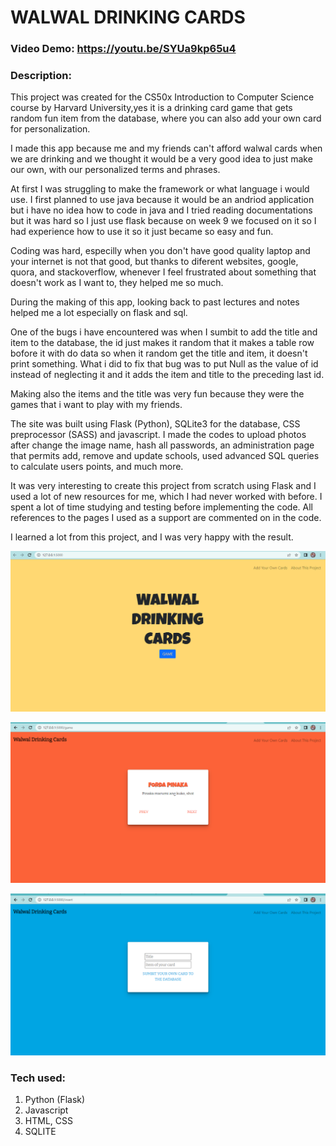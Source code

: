 # WALWAL DRINKING CARDS
### Video Demo:  <https://youtu.be/SYUa9kp65u4>

### Description:
This project was created for the CS50x Introduction to Computer Science course
by Harvard University,yes
it is a drinking card game that gets random fun item from the database,
where you can also add your own card for personalization.

I made this app because me and my friends can't afford walwal cards
when we are drinking and we thought it would be a very good idea to
just make our own, with our personalized terms and phrases.

At first I was struggling to make the framework or what language i would use.
I first planned to use java because it would be an andriod application but
i have no idea how to code in java and I tried reading
documentations but it was hard so I  just use flask because on week 9 we focused
on it so I had experience how to use it so it
just became so easy and fun.

Coding was hard, especilly when you don't have good quality laptop and your internet
is not that good, but thanks to diferent websites,
google, quora, and stackoverflow, whenever I feel frustrated about something that doesn't work as I want to,
they helped me so much.

During the making of this app, looking back to past lectures and notes helped me a lot especially on flask and sql.

One of the bugs i have encountered was when I sumbit to add the title and item to the database, the id just makes it random that it makes a table row bofore it with do data so when it random get the title and item, it doesn't print something. What i did to fix that bug was to put Null as the value of id instead of neglecting it and it adds the item and title to the preceding last id.

Making also the items and the title was very fun because they were the games that i want to play with my friends.

The site was built using Flask (Python), SQLite3 for the database, CSS preprocessor (SASS) and javascript. I made the codes to upload photos after change the image name, hash all passwords, an administration page that permits add, remove and update schools, used advanced SQL queries to calculate users points, and much more.

It was very interesting to create this project from scratch using Flask and I used a lot of new resources for me, which I had never worked with before. I spent a lot of time studying and testing before implementing the code. All references to the pages I used as a support are commented on in the code.

I learned a lot from this project, and I was very happy with the result.

![This is an image](/static/sc1.png)

![This is an image](/static/sc2.png)

![This is an image](/static/sc3.png)

### Tech used:
1. Python (Flask)
2. Javascript
3. HTML, CSS
4. SQLITE